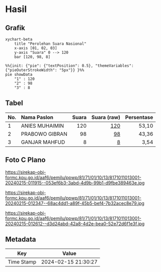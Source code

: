 # Hasil

## Grafik

```mermaid
xychart-beta
    title "Perolehan Suara Nasional"
    x-axis [01, 02, 03]
    y-axis "Suara" 0 --> 120
    bar [120, 98, 8]
```

```mermaid
%%{init: {"pie": {"textPosition": 0.5}, "themeVariables": {"pieOuterStrokeWidth": "5px"}} }%%
pie showData
    "1" : 120
    "2" : 98
    "3" : 8
```

## Tabel

| No. | Nama Paslon    | Suara | Suara (raw) | Persentase |
|:--- |:-------------- | -----:| -----------:| ----------:|
| 1   | ANIES MUHAIMIN | 120   | [120][p-1]  | 53,10      |
| 2   | PRABOWO GIBRAN | 98    | [98][p-2]   | 43,36      |
| 3   | GANJAR MAHFUD  | 8     | [8][p-3]    | 3,54       |


[p-1]: https://github.com/gigit-pemilu/pemilu-2024/blob/main/pilpres/hitung-suara/sub/81-maluku/sub/71-kota-ambon/sub/01-nusaniwe/sub/1013-silale/sub/001-tps/sub/paslon-1.txt
[p-2]: https://github.com/gigit-pemilu/pemilu-2024/blob/main/pilpres/hitung-suara/sub/81-maluku/sub/71-kota-ambon/sub/01-nusaniwe/sub/1013-silale/sub/001-tps/sub/paslon-2.txt
[p-3]: https://github.com/gigit-pemilu/pemilu-2024/blob/main/pilpres/hitung-suara/sub/81-maluku/sub/71-kota-ambon/sub/01-nusaniwe/sub/1013-silale/sub/001-tps/sub/paslon-3.txt

## Foto C Plano

https://sirekap-obj-formc.kpu.go.id/aaf6/pemilu/ppwp/81/71/01/10/13/8171011013001-20240215-011915--053ef6b3-3abd-4d9b-99b1-d9fbe389463e.jpg

https://sirekap-obj-formc.kpu.go.id/aaf6/pemilu/ppwp/81/71/01/10/13/8171011013001-20240215-012347--68ac4dd1-a89f-45b5-bef4-7b32acec8e79.jpg

https://sirekap-obj-formc.kpu.go.id/aaf6/pemilu/ppwp/81/71/01/10/13/8171011013001-20240215-012612--d3d24abd-42a8-4d2e-bea0-52e72d6f1e3f.jpg


## Metadata

| Key        | Value               |
| ---------- | ------------------- |
| Time Stamp | 2024-02-15 21:30:27 |



